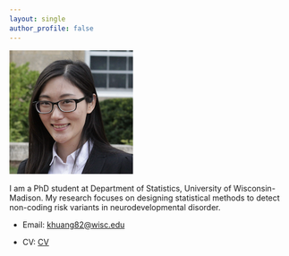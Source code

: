 ```yaml
---
layout: single
author_profile: false
---
```


![](/assets/images/headshot.png)

I am a PhD student at Department of Statistics, University of Wisconsin-Madison. My research focuses on designing statistical methods to detect non-coding risk variants in neurodevelopmental disorder.

- Email: <khuang82@wisc.edu>

- CV: [CV](https://github.com/KunlingHuang/KunlingHuang.github.io/tree/master/assets/docs/KHuangCV.pdf)